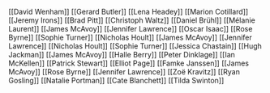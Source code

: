 [[David Wenham]]
[[Gerard Butler]]
[[Lena Headey]]
[[Marion Cotillard]]
[[Jeremy Irons]]
[[Brad Pitt]]
[[Christoph Waltz]]
[[Daniel Brühl]]
[[Mélanie Laurent]]
[[James McAvoy]]
[[Jennifer Lawrence]]
[[Oscar Isaac]]
[[Rose Byrne]]
[[Sophie Turner]]
[[Nicholas Hoult]]
[[James McAvoy]]
[[Jennifer Lawrence]]
[[Nicholas Hoult]]
[[Sophie Turner]]
[[Jessica Chastain]]
[[Hugh Jackman]]
[[James McAvoy]]
[[Halle Berry]]
[[Peter Dinklage]]
[[Ian McKellen]]
[[Patrick Stewart]]
[[Elliot Page]]
[[Famke Janssen]]
[[James McAvoy]]
[[Rose Byrne]]
[[Jennifer Lawrence]]
[[Zoë Kravitz]]
[[Ryan Gosling]]
[[Natalie Portman]]
[[Cate Blanchett]]
[[Tilda Swinton]]
